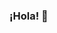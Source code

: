 ### ¡Hola! 👋

<!--
**Emilialehr/Emilialehr** is a ✨ _special_ ✨ repository because its `README.md` (this file) appears on your GitHub profile.
Mi experiencia me ha dotado de habilidades únicas, como la creatividad y el análisis crítico, que aplico con éxito en todos mis proyectos. Gracias a mi reciente formación en análisis de datos, ahora domino herramientas como Python, Pandas, Matplotlib, Plotly, SQL y Git, que me permiten analizar datos de manera más eficiente y tomar decisiones fundamentadas de manera ágil. Estoy emocionada por seguir explorando y creciendo en este apasionante campo.
